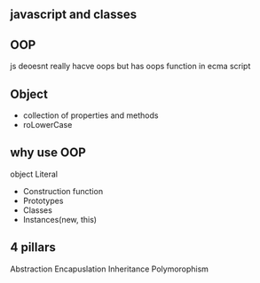 ## javascript and classes

## OOP
js deoesnt really hacve oops but has oops function in ecma script

## Object
- collection of properties and methods
- roLowerCase

## why use OOP
object Literal
- Construction function
- Prototypes
- Classes
- Instances(new, this)


## 4 pillars
 Abstraction
 Encapuslation
 Inheritance
  Polymorophism
